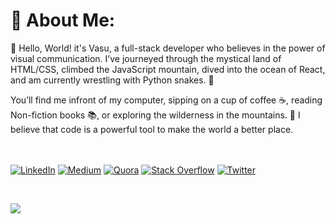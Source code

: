 # 💫 About Me:
👋 Hello, World! it's Vasu, a full-stack developer who believes in the power of visual communication. I’ve journeyed through the mystical land of HTML/CSS, climbed the JavaScript mountain, dived into the ocean of React, and am currently wrestling with Python snakes. 🐍

You’ll find me infront of my computer, sipping on a cup of coffee ☕, reading Non-fiction books 📚, or exploring the wilderness in the mountains. 🌳
I believe that code is a powerful tool to make the world a better place.

<br><br>
[![LinkedIn](https://img.shields.io/badge/LinkedIn-%230077B5.svg?logo=linkedin&logoColor=white)](https://www.linkedin.com/in/v1997) [![Medium](https://img.shields.io/badge/Medium-12100E?logo=medium&logoColor=white)](https://medium.com/@patelvasu1997) [![Quora](https://img.shields.io/badge/Quora-%23B92B27.svg?logo=Quora&logoColor=white)](https://www.quora.com/profile/Vasu-226) [![Stack Overflow](https://img.shields.io/badge/-Stackoverflow-FE7A16?logo=stack-overflow&logoColor=white)](https://stackoverflow.com/users/9284606/vasu) [![Twitter](https://img.shields.io/badge/Twitter-%231DA1F2.svg?logo=Twitter&logoColor=white)](https://twitter.com/VP_279) 

<br>

![](https://github-readme-stats.vercel.app/api/top-langs/?username=v1997&theme=swift&hide_border=true&include_all_commits=true&count_private=true&layout=compact)

<!-- Proudly created with GPRM ( https://gprm.itsvg.in ) -->
